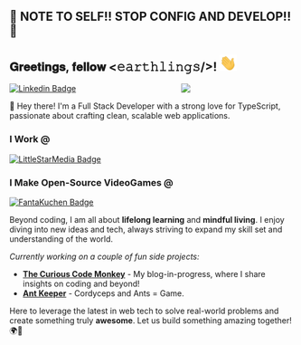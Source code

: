 ## 📝 **NOTE TO SELF!! STOP CONFIG AND DEVELOP!!** 🚀

<h2> 𝐆𝐫𝐞𝐞𝐭𝐢𝐧𝐠𝐬, 𝐟𝐞𝐥𝐥𝐨𝐰 <𝚎𝚊𝚛𝚝𝚑𝚕𝚒𝚗𝚐𝚜/>! <img src="https://raw.githubusercontent.com/ABSphreak/ABSphreak/master/gifs/Hi.gif" width="30px"></h2>

<img align='right' src='https://user-images.githubusercontent.com/5713670/87202985-820dcb80-c2b6-11ea-9f56-7ec461c497c3.gif' width='200"'>

[![Linkedin Badge](https://img.shields.io/badge/-jchusband-blue?style=flat-square&logo=Linkedin&logoColor=white&link=https://www.linkedin.com/in/jchusband/)](https://www.linkedin.com/in/jchusband/)


👋 Hey there! I'm a Full Stack Developer with a strong love for TypeScript, passionate about crafting clean, scalable web applications.

### I Work @
[![LittleStarMedia Badge](https://img.shields.io/badge/-LittleStarMedia-lightgrey?style=flat-square&logo=github&logoColor=white&link=https://github.com/littlestarmedia)](https://github.com/littlestarmedia)

### I Make Open-Source VideoGames @
[![FantaKuchen Badge](https://img.shields.io/badge/-FantaKuchen-lightgrey?style=flat-square&logo=github&logoColor=white&link=https://github.com/fantakuchen)](https://github.com/fantakuchen)


Beyond coding, I am all about **lifelong learning** and **mindful living**. I enjoy diving into new ideas and tech, always striving to expand my skill set and understanding of the world.

*Currently working on a couple of fun side projects:*

- **[The Curious Code Monkey](https://github.com/JamesHusband/TheCuriousCodeMonkey)** - My blog-in-progress, where I share insights on coding and beyond!
- **[Ant Keeper](https://github.com/JamesHusband/Ant-Keeper)** - Cordyceps and Ants = Game.

Here to leverage the latest in web tech to solve real-world problems and create something truly **awesome**. Let us build something amazing together! 🌍🚀
